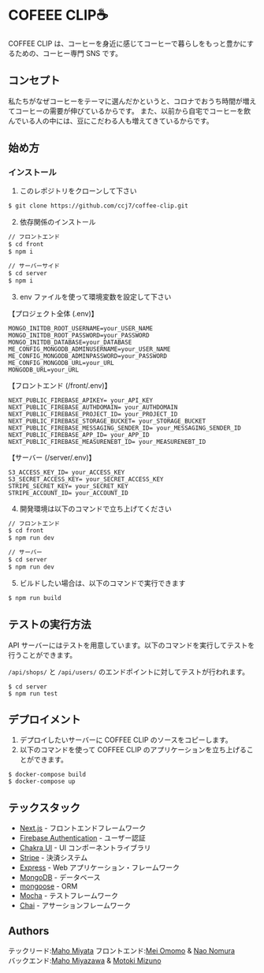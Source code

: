 # COFEEE CLIP☕️

COFFEE CLIP は、コーヒーを身近に感じてコーヒーで暮らしをもっと豊かにするための、コーヒー専門 SNS です。

## コンセプト

私たちがなぜコーヒーをテーマに選んだかというと、コロナでおうち時間が増えてコーヒーの需要が伸びているからです。
また、以前から自宅でコーヒーを飲んでいる人の中には、豆にこだわる人も増えてきているからです。

## 始め方

### インストール

1. このレポジトリをクローンして下さい

```sh
$ git clone https://github.com/ccj7/coffee-clip.git
```

2. 依存関係のインストール

```sh
// フロントエンド
$ cd front
$ npm i

// サーバーサイド
$ cd server
$ npm i
```

3. env ファイルを使って環境変数を設定して下さい

【プロジェクト全体 (.env)】

```
MONGO_INITDB_ROOT_USERNAME=your_USER_NAME
MONGO_INITDB_ROOT_PASSWORD=your_PASSWORD
MONGO_INITDB_DATABASE=your_DATABASE
ME_CONFIG_MONGODB_ADMINUSERNAME=your_USER_NAME
ME_CONFIG_MONGODB_ADMINPASSWORD=your_PASSWORD
ME_CONFIG_MONGODB_URL=your_URL
MONGODB_URL=your_URL
```

【フロントエンド (/front/.env)】

```
NEXT_PUBLIC_FIREBASE_APIKEY= your_API_KEY
NEXT_PUBLIC_FIREBASE_AUTHDOMAIN= your_AUTHDOMAIN
NEXT_PUBLIC_FIREBASE_PROJECT_ID= your_PROJECT_ID
NEXT_PUBLIC_FIREBASE_STORAGE_BUCKET= your_STORAGE_BUCKET
NEXT_PUBLIC_FIREBASE_MESSAGING_SENDER_ID= your_MESSAGING_SENDER_ID
NEXT_PUBLIC_FIREBASE_APP_ID= your_APP_ID
NEXT_PUBLIC_FIREBASE_MEASURENEBT_ID= your_MEASURENEBT_ID
```

【サーバー (/server/.env)】

```
S3_ACCESS_KEY_ID= your_ACCESS_KEY
S3_SECRET_ACCESS_KEY= your_SECRET_ACCESS_KEY
STRIPE_SECRET_KEY= your_SECRET_KEY
STRIPE_ACCOUNT_ID= your_ACCOUNT_ID
```

4. 開発環境は以下のコマンドで立ち上げてください

```bash
// フロントエンド
$ cd front
$ npm run dev

// サーバー
$ cd server
$ npm run dev
```

5. ビルドしたい場合は、以下のコマンドで実行できます

```bash
$ npm run build
```

## テストの実行方法

API サーバーにはテストを用意しています。以下のコマンドを実行してテストを行うことができます。

`/api/shops/` と `/api/users/` のエンドポイントに対してテストが行われます。

```
$ cd server
$ npm run test
```

## デプロイメント

1. デプロイしたいサーバーに COFFEE CLIP のソースをコピーします。
2. 以下のコマンドを使って COFFEE CLIP のアプリケーションを立ち上げることができます。

```
$ docker-compose build
$ docker-compose up
```

## テックスタック

- [Next.js](https://nextjs.org/) - フロントエンドフレームワーク
- [Firebase Authentication](https://firebase.google.com/docs/auth/) - ユーザー認証
- [Chakra UI](https://chakra-ui.com/) - UI コンポーネントライブラリ
- [Stripe](https://stripe.com/jp) - 決済システム
- [Express](http://expressjs.com/) - Web アプリケーション・フレームワーク
- [MongoDB](https://www.mongodb.com/) - データベース
- [mongoose](https://mongoosejs.com/) - ORM
- [Mocha](https://mochajs.org/) - テストフレームワーク
- [Chai](https://www.chaijs.com/) - アサーションフレームワーク

## Authors

テックリード:[Maho Miyata](https://github.com/mahomiyata)
フロントエンド:[Mei Omomo](https://github.com/mei-omomo) & [Nao Nomura](https://github.com/naonmr)  
バックエンド:[Maho Miyazawa](https://github.com/Maho-Miyazawa) & [Motoki Mizuno](https://github.com/Motoki-tech)

